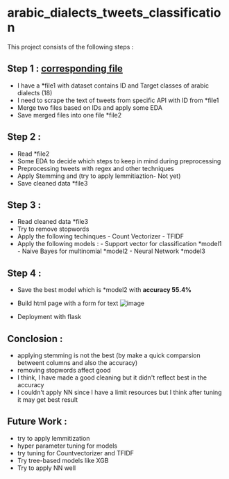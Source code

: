 # arabic_dialects_tweets_classification

This project consists of the following steps :
## Step 1 : <a href='https://github.com/omar1890/arabic_dialects_tweets_classification/blob/master/01_fetch_data.ipynb'>corresponding file</a>
- I have a *file1 with dataset contains ID and Target classes of arabic dialects (18) 
- I need to scrape the text of tweets from specific API with ID from *file1
- Merge two files based on IDs and apply some EDA 
- Save merged files into one file *file2
## Step 2 :
- Read *file2
- Some EDA to decide which steps to keep in mind during preprocessing
- Preprocessing tweets with regex and other techniques
- Apply Stemming and (try to apply lemmitiaztion- Not yet)
- Save cleaned data  *file3 

## Step 3 :
- Read cleaned data *file3
- Try to remove stopwords 
- Apply the following techinques 
      - Count Vectorizer 
      - TFIDF
- Apply the following models :
      - Support vector for classification  *model1
      - Naive Bayes for multinomial *model2
      - Neural Network *model3
## Step 4 :
- Save the best model which is *model2 with <strong> accuracy 55.4% </strong>
- Build html page with a form for text 
![image](https://user-images.githubusercontent.com/19292752/158206965-038f8c49-c415-4910-bd72-1b47bc1c4410.png)

- Deployment with flask 

## Conclosion :
- applying stemming is not the best (by make a quick comparsion betweent columns and also the accuracy) 
- removing stopwords affect good
- I think, I have made a good cleaning but it didn't reflect best in the accuracy 
- I couldn't apply NN since I have a limit resources but I think after tuning it may get best result
## Future Work : 
- try to apply lemmitization 
- hyper parameter tuning for models 
- try tuning for Countvectorizer and TFIDF
- Try tree-based models like XGB
- Try to apply NN well
